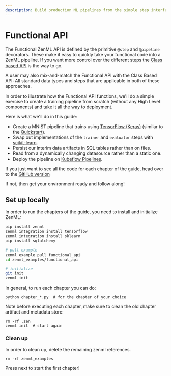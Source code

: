 ```yaml
---
description: Build production ML pipelines from the simple step interface.
---
```


# Functional API

The Functional ZenML API is defined by the primitive `@step` and `@pipeline` decorators. These make it easy to quickly 
take your functional code into a ZenML pipeline. If you want more control over the different steps the 
[Class based API](../class-based-api/)  is the way to go.&#x20;

A user may also mix-and-match the Functional API with the Class Based API: All standard data types and steps that are 
applicable in both of these approaches.

In order to illustrate how the Functional API functions, we'll do a simple exercise to create a training pipeline from 
scratch (without any High Level components) and take it all the way to deployment.

Here is what we'll do in this guide:

* Create a MNIST pipeline that trains using [TensorFlow (Keras)](https://www.tensorflow.org) (similar to the 
[Quickstart](../../introduction/quickstart-guide.md)).
* Swap out implementations of the `trainer` and `evaluator` steps with [scikit-learn](https://scikit-learn.org).
* Persist our interim data artifacts in SQL tables rather than on files.
* Read from a dynamically changing datasource rather than a static one.
* Deploy the pipeline on [Kubeflow Pipelines](https://www.kubeflow.org/docs/components/pipelines/introduction/).

If you just want to see all the code for each chapter of the guide, head over to the 
[GitHub version](https://github.com/zenml-io/zenml/tree/main/examples/low\_level\_guide)

If not, then get your environment ready and follow along!

## Set up locally

In order to run the chapters of the guide, you need to install and initialize ZenML:

```bash
pip install zenml 
zenml integration install tensorflow
zenml integration install sklearn
pip install sqlalchemy 

# pull example
zenml example pull functional_api
cd zenml_examples/functional_api

# initialize
git init
zenml init
```

In general, to run each chapter you can do:

```shell
python chapter_*.py  # for the chapter of your choice
```

Note before executing each chapter, make sure to clean the old chapter artifact and metadata store:

```shell
rm -rf .zen
zenml init  # start again
```

### Clean up

In order to clean up, delete the remaining zenml references.

```shell
rm -rf zenml_examples
```

Press next to start the first chapter!
